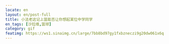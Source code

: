 ```yaml
---
locate: en
layout: en/post-full
title: 小法老这记上篮能否让你想起某位中学同学
en_tags: [沙拉维,篮球]
category: gif
featimg: https://ws1.sinaimg.cn/large/7bb8bd97gy1fxbzneczi9g20dw061x6q.gif
---
```

